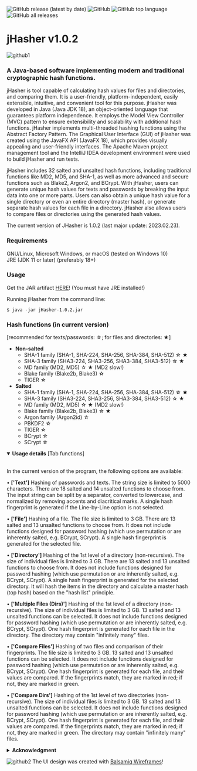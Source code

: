 ![GitHub release (latest by date)](https://img.shields.io/github/v/release/endreth/jHasher) ![GitHub](https://img.shields.io/github/license/endreth/jHasher) ![GitHub top language](https://img.shields.io/github/languages/top/endreth/jHasher?style=plastic) ![GitHub all releases](https://img.shields.io/github/downloads/endreth/jHasher/total)

# jHasher v1.0.2

![github1](https://user-images.githubusercontent.com/104054427/227722419-6464aaf7-7a3e-4e3f-884b-06a48f872cc1.png)

### A Java-based software implementing modern and traditional cryptographic hash functions.

jHasher is tool capable of calculating hash values for files and directories, and comparing them. It is a user-friendly, platform-independent, easily extensible, intuitive, and convenient tool for this purpose. jHasher was developed in Java (Java JDK 18), an object-oriented language that guarantees platform independence. It employs the Model View Controller (MVC) pattern to ensure extensibility and scalability with additional hash functions. jHasher implements multi-threaded hashing functions using the Abstract Factory Pattern. The Graphical User Interface (GUI) of jHasher was created using the JavaFX API (JavaFX 18), which provides visually appealing and user-friendly interfaces. The Apache Maven project management tool and the IntelliJ IDEA development environment were used to build jHasher and run tests.

jHasher includes 32 salted and unsalted hash functions, including traditional functions like MD2, MD5, and SHA-1, as well as more advanced and secure functions such as Blake2, Argon2, and BCrypt. With jHasher, users can generate unique hash values for texts and passwords by breaking the input data into one or more parts. Users can also obtain a unique hash value for a single directory or even an entire directory (master hash), or generate separate hash values for each file in a directory. jHasher also allows users to compare files or directories using the generated hash values.

The current version of JHasher is 1.0.2 (last major update: 2023.02.23).
### Requirements
GNU/Linux, Microsoft Windows, or macOS (tested on Windows 10)<br>
JRE (JDK 11 or later) (preferably 18+)<br>
### Usage

Get the JAR artifact [HERE](https://github.com/endreth/jHasher/blob/master/jHasher-v1.0.2.jar)! (You must have JRE installed!)

Running jHasher from the command line:
```
$ java -jar jHasher-1.0.2.jar
```

### Hash functions (in current version)
[recommended for texts/passwords: &star;; for files and directories: &starf;]
- <b>Non-salted</b>
    - SHA-1 family (SHA-1, SHA-224, SHA-256, SHA-384, SHA-512) &star; &starf;
    - SHA-3 family (SHA3-224, SHA3-256, SHA3-384, SHA3-512) &star; &starf;
    - MD family (MD2, MD5) &star; &starf; (MD2 slow!)
    - Blake family (Blake2b, Blake3) &star;
    - TIGER &star;
- <b>Salted</b>
    - SHA-1 family (SHA-1, SHA-224, SHA-256, SHA-384, SHA-512) &star; &starf;
    - SHA-3 family (SHA3-224, SHA3-256, SHA3-384, SHA3-512) &star; &starf;
    - MD family (MD2, MD5) &star; &starf; (MD2 slow!)
    - Blake family (Blake2b, Blake3) &star; &starf;
    - Argon family (Argon2id) &star;
    - PBKDF2 &star;
    - TIGER &star;
    - BCrypt &star;
    - SCrypt &star;

<details open>
<summary><b>Usage details</b> [Tab functions]</summary><br>

In the current version of the program, the following options are available:

• <b>['Text']</b> Hashing of passwords and texts. The string size is limited to 5000 characters. There are 18 salted and 14 unsalted functions to choose from. The input string can be split by a separator, converted to lowercase, and normalized by removing accents and diacritical marks. A single hash fingerprint is generated if the Line-by-Line option is not selected.

• <b>['File']</b> Hashing of a file. The file size is limited to 3 GB. There are 13 salted and 13 unsalted functions to choose from. It does not include functions designed for password hashing (which use permutation or are inherently salted, e.g. BCrypt, SCrypt). A single hash fingerprint is generated for the selected file.

• <b>['Directory']</b> Hashing of the 1st level of a directory (non-recursive). The size of individual files is limited to 3 GB. There are 13 salted and 13 unsalted functions to choose from. It does not include functions designed for password hashing (which use permutation or are inherently salted, e.g. BCrypt, SCrypt). A single hash fingerprint is generated for the selected directory. It will hash the items in the directory and calculate a master hash (top hash) based on the "hash list" principle.

• <b>['Multiple Files (Dirs)']</b> Hashing of the 1st level of a directory (non-recursive). The size of individual files is limited to 3 GB. 13 salted and 13 unsalted functions can be selected. It does not include functions designed for password hashing (which use permutation or are inherently salted, e.g. BCrypt, SCrypt). One hash fingerprint is generated for each file in the directory. The directory may contain "infinitely many" files.

• <b>['Compare Files']</b> Hashing of two files and comparison of their fingerprints. The file size is limited to 3 GB. 13 salted and 13 unsalted functions can be selected. It does not include functions designed for password hashing (which use permutation or are inherently salted, e.g. BCrypt, SCrypt). One hash fingerprint is generated for each file, and their values are compared. If the fingerprints match, they are marked in red; if not, they are marked in green.

• <b>['Compare Dirs']</b> Hashing of the 1st level of two directories (non-recursive). The size of individual files is limited to 3 GB. 13 salted and 13 unsalted functions can be selected. It does not include functions designed for password hashing (which use permutation or are inherently salted, e.g. BCrypt, SCrypt). One hash fingerprint is generated for each file, and their values are compared. If the fingerprints match, they are marked in red; if not, they are marked in green. The directory may contain "infinitely many" files.

</details>

<details>
<summary><b>Acknowledgment</b></summary><br>
</details>

![github2](https://user-images.githubusercontent.com/104054427/227724910-a71f13dc-76ed-4a86-9e2a-61253ee4dead.png)
The UI design was created with [Balsamiq Wireframes](https://balsamiq.com/)!
